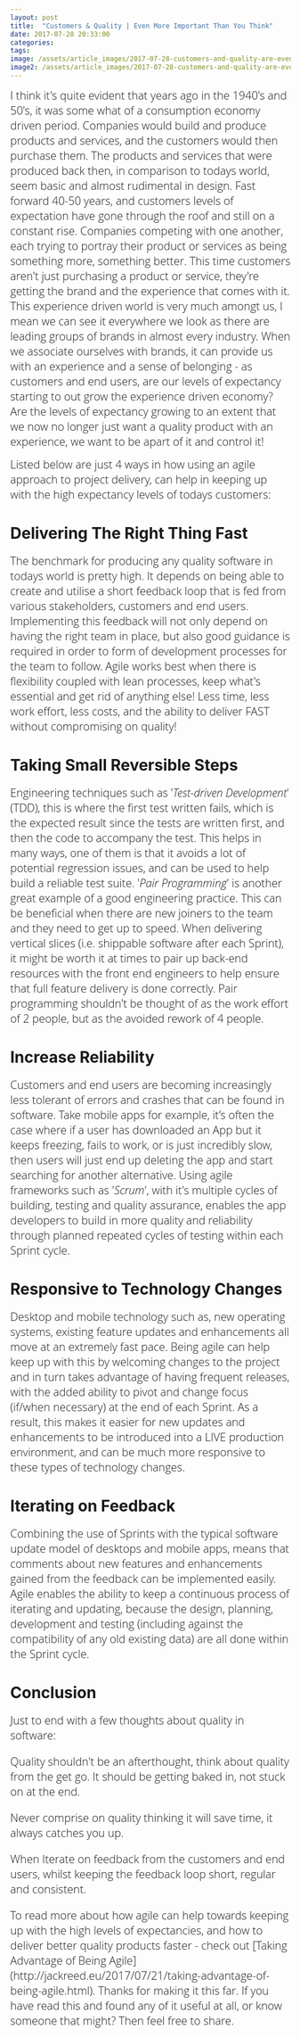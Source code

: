 ```yaml
---
layout: post
title:  "Customers & Quality | Even More Important Than You Think"
date: 2017-07-28 20:33:00
categories:
tags:
image: /assets/article_images/2017-07-28-customers-and-quality-are-even-more-important-than-you-think/customers-and-quality-are-even-more-important-than-you-think.JPG
image2: /assets/article_images/2017-07-28-customers-and-quality-are-even-more-important-than-you-think/customers-and-quality-are-even-more-important-than-you-think-mobile.JPG 
---
```

<span style="color:#00000; font-family: 'open sans'; font-size: 1em; font-size: 20px; font-weight: 200; hyphens: none;">I think it's quite evident that years ago in the 1940's and 50's, it was some what of a consumption economy driven period. Companies would build and produce products and services, and the customers would then purchase them. The products and services that were produced back then, in comparison to todays world, seem basic and almost rudimental in design. Fast forward 40-50 years, and customers levels of expectation have gone through the roof and still on a constant rise. Companies competing with one another, each trying to portray their product or services as being something more, something better. This time customers aren't just purchasing a product or service, they're getting the brand and the experience that comes with it. This experience driven world is very much amongt us, I mean we can see it everywhere we look as there are leading groups of brands in almost every industry. When we associate ourselves with brands, it can provide us with an experience and a sense of belonging - as customers and end users, are our levels of expectancy starting to out grow the experience driven economy? Are the levels of expectancy growing to an extent that we now no longer just want a quality product with an experience, we want to be apart of it and control it!<span style="color:#00000; font-family: 'open sans'; font-size: 1em; font-size: 20px; font-weight: 200; hyphens: none;">

<span style="color:#00000; font-family: 'open sans'; font-size: 1em; font-size: 20px; font-weight: 200; hyphens: none;">Listed below are just 4 ways in how using an agile approach to project delivery, can help in keeping up with the high expectancy levels of todays customers:<span style="color:#00000; font-family: 'open sans'; font-size: 1em; font-size: 20px; font-weight: 200; hyphens: none;">

# Delivering The Right Thing Fast
<span style="color:#00000; font-family: 'open sans'; font-size: 1em; font-size: 20px; font-weight: 200; hyphens: none;">The benchmark for producing any quality software in todays world is pretty high. It depends on being able to create and utilise a short feedback loop that is fed from various stakeholders, customers and end users. Implementing this feedback will not only depend on having the right team in place, but also good guidance is required in order to form of development processes for the team to follow. Agile works best when there is flexibility coupled with lean processes, keep what's essential and get rid of anything else! Less time, less work effort, less costs, and the ability to deliver FAST without compromising on quality!<span style="color:#00000; font-family: 'open sans'; font-size: 1em; font-size: 20px; font-weight: 200; hyphens: none;">


# Taking Small Reversible Steps
<span style="color:#00000; font-family: 'open sans'; font-size: 1em; font-size: 20px; font-weight: 200; hyphens: none;">Engineering techniques such as '_Test-driven Development_' (TDD), this is where the first test written fails, which is the expected result since the tests are written first, and then the code to accompany the test. This helps in many ways, one of them is that it avoids a lot of potential regression issues, and can be used to help build a reliable test suite. '_Pair Programming_' is another great example of a good engineering practice. This can be beneficial when there are new joiners to the team and they need to get up to speed. When delivering vertical slices (i.e. shippable software after each Sprint), it might be worth it at times to pair up back-end resources with the front end engineers to help ensure that full feature delivery is done correctly. Pair programming shouldn't be thought of as the work effort of 2 people, but as the avoided rework of 4 people.<span style="color:#00000; font-family: 'open sans'; font-size: 1em; font-size: 20px; font-weight: 200; hyphens: none;">

# Increase Reliability
<span style="color:#00000; font-family: 'open sans'; font-size: 1em; font-size: 20px; font-weight: 200; hyphens: none;">Customers and end users are becoming increasingly less tolerant of errors and crashes that can be found in software. Take mobile apps for example, it’s often the case where if a user has downloaded an App but it keeps freezing, fails to work, or is just incredibly slow, then users will just end up deleting the app and start searching for another alternative. Using agile frameworks such as '_Scrum_', with it's multiple cycles of building, testing and quality assurance, enables the app developers to build in more quality and reliability through planned repeated cycles of testing within each Sprint cycle.<span style="color:#00000; font-family: 'open sans'; font-size: 1em; font-size: 20px; font-weight: 200; hyphens: none;">

# Responsive to Technology Changes
<span style="color:#00000; font-family: 'open sans'; font-size: 1em; font-size: 20px; font-weight: 200; hyphens: none;">Desktop and mobile technology such as, new operating systems, existing feature updates and enhancements all move at an extremely fast pace. Being agile can help keep up with this by welcoming changes to the project and in turn takes advantage of having frequent releases, with the added ability to pivot and change focus (if/when necessary) at the end of each Sprint. As a result, this makes it easier for new updates and enhancements to be introduced into a LIVE production environment, and can be much more responsive to these types of technology changes.<span style="color:#00000; font-family: 'open sans'; font-size: 1em; font-size: 20px; font-weight: 200; hyphens: none;">

# Iterating on Feedback
<span style="color:#00000; font-family: 'open sans'; font-size: 1em; font-size: 20px; font-weight: 200; hyphens: none;">Combining the use of Sprints with the typical software update model of desktops and mobile apps, means that comments about new features and enhancements gained from the feedback can be implemented easily. Agile enables the ability to keep a continuous process of iterating and updating, because the design, planning, development and testing (including against the compatibility of any old existing data) are all done within the Sprint cycle.<span style="color:#00000; font-family: 'open sans'; font-size: 1em; font-size: 20px; font-weight: 200; hyphens: none;">

# Conclusion
<span style="color:#00000; font-family: 'open sans'; font-size: 1em; font-size: 20px; font-weight: 200; hyphens: none;">
Just to end with a few thoughts about quality in software:<span style="color:#00000; font-family: 'open sans'; font-size: 1em; font-size: 20px; font-weight: 200; hyphens: none;">

<span style="color:#00000; font-family: 'open sans'; font-size: 1em; font-size: 20px; font-weight: 200; hyphens: none;">Quality shouldn't be an afterthought, think about quality from the get go. It should be getting baked in, not stuck on at the end.<span style="color:#00000; font-family: 'open sans'; font-size: 1em; font-size: 20px; font-weight: 200; hyphens: none;">

<span style="color:#00000; font-family: 'open sans'; font-size: 1em; font-size: 20px; font-weight: 200; hyphens: none;">Never comprise on quality thinking it will save time, it always catches you up.<span style="color:#00000; font-family: 'open sans'; font-size: 1em; font-size: 20px; font-weight: 200; hyphens: none;">

<span style="color:#00000; font-family: 'open sans'; font-size: 1em; font-size: 20px; font-weight: 200; hyphens: none;">When Iterate on feedback from the customers and end users, whilst keeping the feedback loop short, regular and consistent.<span style="color:#00000; font-family: 'open sans'; font-size: 1em; font-size: 20px; font-weight: 200; hyphens: none;">

<span style="color:#00000; font-family: 'open sans'; font-size: 1em; font-size: 20px; font-weight: 200; hyphens: none;">
To read more about how agile can help towards keeping up with the high levels of expectancies, and how to deliver better quality products faster - check out [Taking Advantage of Being Agile](http://jackreed.eu/2017/07/21/taking-advantage-of-being-agile.html).<span style="color:#00000; font-family: 'open sans'; font-size: 1em; font-size: 20px; font-weight: 200; hyphens: none;">

<span style="color:#00000; font-family: 'open sans'; font-size: 1em; font-size: 20px; font-weight: 200; hyphens: none;">
Thanks for making it this far. If you have read this and found any of it useful at all, or know someone that might? Then feel free to share.</span>
